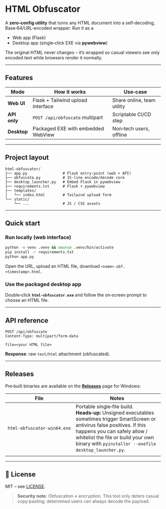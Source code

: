 # HTML Obfuscator

A **zero‑config utility** that turns any HTML document into a self‑decoding, Base‑64/URL‑encoded wrapper.  Run it as a

* Web app (Flask)
* Desktop app (single‑click EXE via **pywebview**)

The original HTML never changes – it’s wrapped so casual viewers see only encoded text while browsers render it normally.

---

## Features

| Mode         | How it works                       | Use‑case                   |
| ------------ | ---------------------------------- | -------------------------- |
| **Web UI**   | Flask + Tailwind upload interface  | Share online, team utility |
| **API only** | `POST /api/obfuscate` multipart    | Scriptable CI/CD step      |
| **Desktop**  | Packaged EXE with embedded WebView | Non‑tech users, offline    |

---

## Project layout

```text
html-obfuscator/
├── app.py                # Flask entry‑point (web + API)
├── obfuscate.py          # 15‑line encode/decode core
├── desktop_launcher.py   # Embed Flask in pywebview
├── requirements.txt      # Flask + pywebview
├── templates/
│   └── index.html        # Tailwind upload form
└── static/
    └── ...               # JS / CSS assets
```

---

## Quick start

### Run locally (web interface)

```bash
python -m venv .venv && source .venv/bin/activate
pip install -r requirements.txt
python app.py           
```

Open the URL, upload an HTML file, download `<name>.obf.<timestamp>.html`.

### Use the packaged desktop app

Double‑click **`html‑obfuscator.exe`** and follow the on‑screen prompt to choose an HTML file.

---

## API reference

```
POST /api/obfuscate
Content‑Type: multipart/form‑data

file=<your HTML file>
```

**Response**: raw `text/html` attachment (obfuscated).

---

## Releases

Pre‑built binaries are available on the [**Releases**](Releases) page for Windows:

| File                        | Notes                                                                                                                                                                                                                                                           |
| --------------------------- | --------------------------------------------------------------------------------------------------------------------------------------------------------------------------------------------------------------------------------------------------------------- |
| `html‑obfuscator‑win64.exe` | Portable single‑file build. **Heads‑up:** Unsigned executables sometimes trigger SmartScreen or antivirus false positives. If this happens you can safely allow / whitelist the file or build your own binary with `pyinstaller --onefile desktop_launcher.py`. |
|                             |                                                                                                                                                                                                                                                                 |

---

## 📜 License

MIT – see [LICENSE](LICENCE).

> **Security note**: Obfuscation ≠ encryption. This tool only deters casual copy‑pasting; determined users can always decode the payload.

